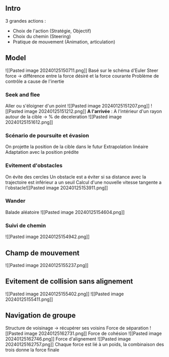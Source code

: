 ## Intro
3 grandes actions :
- Choix de l'action (Stratégie, Objectif)
- Choix du chemin (Steering)
- Pratique de mouvement (Animation, articulation)
## Model
![[Pasted image 20240125150711.png]]
Basé sur le schéma d'Euler
Steer force -> différence entre la force désiré et la force courante
Problème de contrôle a cause de l'inertie
### Seek and flee
Aller ou s'éloigner d'un point
![[Pasted image 20240125151207.png]]
![[Pasted image 20240125151212.png]]
**A l'arrivée** :
A l'intérieur d'un rayon autour de la cible -> % de deceleration
![[Pasted image 20240125151612.png]]
### Scénario de poursuite et évasion
On projette la position de la cible dans le futur
Extrapolation linéaire
Adaptation avec la position prédite
### Evitement d'obstacles
On évite des cercles
Un obstacle est a éviter si sa distance avec la trajectoire est inférieur a un seuil
Calcul d'une nouvelle vitesse tangente a l'obstacle![[Pasted image 20240125153911.png]]
### Wander
Balade aléatoire
![[Pasted image 20240125154604.png]]
### Suivi de chemin
![[Pasted image 20240125154942.png]]
## Champ de mouvement
![[Pasted image 20240125155237.png]]
## Evitement de collision sans alignement
![[Pasted image 20240125155402.png]]
![[Pasted image 20240125155411.png]]
## Navigation de groupe
Structure de voisinage -> récupérer ses voisins
Force de séparation
![[Pasted image 20240125162731.png]]
Force de cohésion
![[Pasted image 20240125162746.png]]
Force d'alignement
![[Pasted image 20240125162757.png]]
Chaque force est lié à un poids, la combinaison des trois donne la force finale
